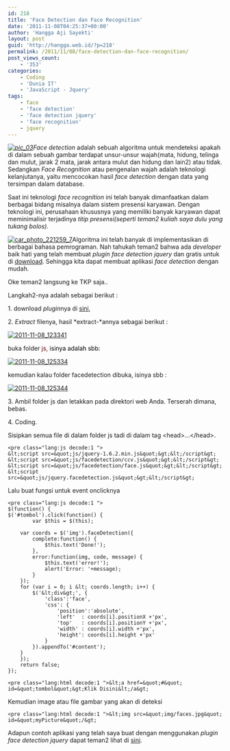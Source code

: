 ```yaml
---
id: 218
title: 'Face Detection dan Face Recognition'
date: '2011-11-08T04:25:37+00:00'
author: 'Hangga Aji Sayekti'
layout: post
guid: 'http://hangga.web.id/?p=218'
permalink: /2011/11/08/face-detection-dan-face-recognition/
post_views_count:
    - '353'
categories:
    - Coding
    - 'Dunia IT'
    - 'JavaScript - Jquery'
tags:
    - face
    - 'face detection'
    - 'face detection jquery'
    - 'face recognition'
    - jquery
---
```


*[![](http://hangga.web.id/wp-content/uploads/2011/11/pic_031.jpg "pic_03")](http://hangga.web.id/wp-content/uploads/2011/11/pic_031.jpg)Face detection* adalah sebuah algoritma untuk mendeteksi apakah di dalam sebuah gambar terdapat unsur-unsur wajah(mata, hidung, telinga dan mulut, jarak 2 mata, jarak antara mulut dan hidung dan lain2) atau tidak. Sedangkan *Face Recognition* atau pengenalan wajah adalah teknologi kelanjutanya, yaitu mencocokan hasil *face detection* dengan data yang tersimpan dalam database.

Saat ini teknologi *face recognition* ini telah banyak dimanfaatkan dalam berbagai bidang misalnya dalam sistem presensi karyawan. Dengan teknologi ini, perusahaan khususnya yang memiliki banyak karyawan dapat meminimalisir terjadinya *titip presensi(*seperti teman2 kuliah saya dulu yang tukang bolos*).*

[![](http://hangga.web.id/wp-content/uploads/2011/11/car_photo_221259_7-150x150.jpg "car_photo_221259_7")](http://hangga.web.id/wp-content/uploads/2011/11/car_photo_221259_7.jpg)Algoritma ini telah banyak di implementasikan di berbagai bahasa pemrograman. Nah tahukah teman2 bahwa ada *developer* baik hati yang telah membuat *plugin face detection jquery* dan gratis untuk di [download](https://github.com/jaysalvat/jquery.facedetection/zipball/release). Sehingga kita dapat membuat aplikasi *face detection* dengan mudah.

Oke teman2 langsung ke TKP saja..

Langkah2-nya adalah sebagai berikut :

1\. download *plugin*nya di [sini](https://github.com/jaysalvat/jquery.facedetection/zipball/release),

2\. *Extract* filenya, hasil *extract-*annya sebagai berikut :

[![](http://hangga.web.id/wp-content/uploads/2011/11/2011-11-08_1233411.png "2011-11-08_123341")](http://hangga.web.id/wp-content/uploads/2011/11/2011-11-08_1233411.png)

buka folder <span style="color: #800000;">js, <span style="color: #000000;">isinya adalah sbb: </span></span>

[![](http://hangga.web.id/wp-content/uploads/2011/11/2011-11-08_125334.png "2011-11-08_125334")](http://hangga.web.id/wp-content/uploads/2011/11/2011-11-08_125334.png)

kemudian kalau folder facedetection dibuka, isinya sbb :

[![](http://hangga.web.id/wp-content/uploads/2011/11/2011-11-08_1253441.png "2011-11-08_125344")](http://hangga.web.id/wp-content/uploads/2011/11/2011-11-08_1253441.png)

3\. Ambil folder js dan letakkan pada direktori web Anda. Terserah dimana, bebas.

4\. Coding.

Sisipkan semua file di dalam folder js tadi di dalam tag &lt;head&gt;…&lt;/head&gt;.

```
<pre class="lang:js decode:1 ">
&lt;script src=&quot;js/jquery-1.6.2.min.js&quot;&gt;&lt;/script&gt;
&lt;script src=&quot;js/facedetection/ccv.js&quot;&gt;&lt;/script&gt;
&lt;script src=&quot;js/facedetection/face.js&quot;&gt;&lt;/script&gt;
&lt;script src=&quot;js/jquery.facedetection.js&quot;&gt;&lt;/script&gt;
```

Lalu buat fungsi untuk event onclicknya

```
<pre class="lang:js decode:1 ">
$(function() {
$('#tombol').click(function() {
		var $this = $(this);

	var coords = $('img').faceDetection({
		complete:function() {
			$this.text('Done!');
		},
		error:function(img, code, message) {
			$this.text('error!');
			alert('Error: '+message);
		}
	});
	for (var i = 0; i &lt; coords.length; i++) {
		$('&lt;div&gt;', {
			'class':'face',
			'css': {
				'position':'absolute',
				'left'  : coords[i].positionX +'px',
				'top'   : coords[i].positionY +'px',
				'width' : coords[i].width +'px',
				'height': coords[i].height +'px'
			}
		}).appendTo('#content');
	}
	});
	return false;
});
```

```
<pre class="lang:html decode:1 ">&lt;a href=&quot;#&quot; id=&quot;tombol&quot;&gt;Klik Disini&lt;/a&gt;
```

Kemudian image atau file gambar yang akan di deteksi

```
<pre class="lang:html decode:1 ">&lt;img src=&quot;img/faces.jpg&quot; id=&quot;myPicture&quot;/&gt;
```

Adapun contoh aplikasi yang telah saya buat dengan menggunakan *plugin face detection jquery* dapat teman2 lihat di [sini](http://hangga.web.id/deteksiwajah).  
<script type="text/javascript">// <![CDATA[
      /**  **/ var sitti_pub_id = "BC0016648"; var sitti_ad_width = "468"; var sitti_ad_height = "60"; var sitti_ad_type = "9"; var sitti_ad_number = "2"; var sitti_ad_name = ""; var sitti_dep_id = "40358";
// ]]></script>  
<script src="http://stat.sittiad.com/delivery/sittiad.b1.js" type="text/javascript"></script>